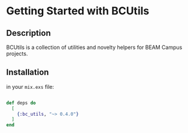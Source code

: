 # Getting Started with BCUtils

## Description

BCUtils is a collection of utilities and novelty helpers for BEAM Campus projects.

## Installation

in your `mix.exs` file:

```elixir

def deps do
  [
    {:bc_utils, "~> 0.4.0"}
  ]
end

```
